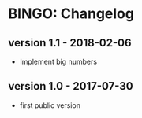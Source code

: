 BINGO: Changelog
===================

version 1.1 - 2018-02-06
------------------------

- Implement big numbers

version 1.0 - 2017-07-30
------------------------

- first public version
